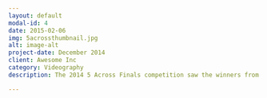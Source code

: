 ```yaml
---
layout: default
modal-id: 4
date: 2015-02-06
img: 5acrossthumbnail.jpg
alt: image-alt
project-date: December 2014
client: Awesome Inc
category: Videography
description: The 2014 5 Across Finals competition saw the winners from each previous competition in 2014 go head-to-head in a night that promised a $4000 grand prize. The winner of last year’s 5 Across Finals was CompleteSet, pitched by Gary Darna.

---
```

